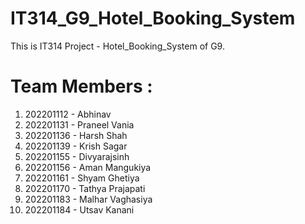 # IT314_G9_Hotel_Booking_System
This is IT314 Project - Hotel_Booking_System of G9.

<h1>Team Members :</h1>

1. 202201112 - Abhinav 
2. 202201131 - Praneel Vania
3. 202201136 - Harsh Shah
4. 202201139 - Krish Sagar
5. 202201155 - Divyarajsinh 
6. 202201156 - Aman Mangukiya
7. 202201161 - Shyam Ghetiya
8. 202201170 - Tathya Prajapati
9. 202201183 - Malhar Vaghasiya
10. 202201184 - Utsav Kanani